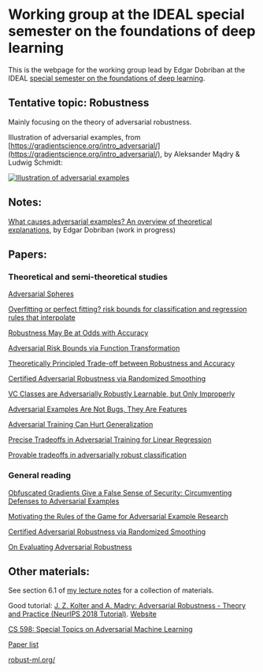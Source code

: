 #  Working group at the IDEAL special semester on the foundations of deep learning

This is the webpage for the working group lead by Edgar Dobriban at the IDEAL [special semester on the foundations of deep learning](https://www.ideal.northwestern.edu/special-quarters/fall-2020/).

## Tentative topic: Robustness 

Mainly focusing on the theory of adversarial robustness.

Illustration of adversarial examples, from [https://gradientscience.org/intro_adversarial/](https://gradientscience.org/intro_adversarial/), by Aleksander Mądry & Ludwig Schmidt:

[![Illustration of adversarial examples](https://gradientscience.org/images/piggie.png)](https://gradientscience.org/images/piggie.png "Illustration of adversarial examples") 

## Notes: 

[What causes adversarial examples? An overview of theoretical explanations](https://github.com/dobriban/ideal-working-group/adv_note.pdf), by Edgar Dobriban (work in progress)

## Papers:

### Theoretical and semi-theoretical studies

[Adversarial Spheres](https://arxiv.org/abs/1801.02774)

[Overfitting or perfect fitting? risk bounds for classification and regression rules that interpolate](https://arxiv.org/abs/1806.05161)

[Robustness May Be at Odds with Accuracy](https://arxiv.org/abs/1805.12152)

[Adversarial Risk Bounds via Function Transformation](https://arxiv.org/abs/1810.09519)

[Theoretically Principled Trade-off between Robustness and Accuracy](https://arxiv.org/abs/1901.08573)

[Certified Adversarial Robustness via Randomized Smoothing](https://arxiv.org/abs/1902.02918)

[VC Classes are Adversarially Robustly Learnable, but Only Improperly](https://arxiv.org/abs/1902.04217)

[Adversarial Examples Are Not Bugs, They Are Features](https://arxiv.org/abs/1905.02175)

[Adversarial Training Can Hurt Generalization](https://arxiv.org/abs/1906.06032)

[Precise Tradeoffs in Adversarial Training for Linear Regression](https://arxiv.org/abs/2002.10477)

[Provable tradeoffs in adversarially robust classification](https://arxiv.org/abs/2006.05161)

### General reading
[Obfuscated Gradients Give a False Sense of Security: Circumventing Defenses to Adversarial Examples](https://arxiv.org/abs/1802.00420)

[Motivating the Rules of the Game for Adversarial Example Research](https://arxiv.org/abs/1807.06732)

[Certified Adversarial Robustness via Randomized Smoothing](https://arxiv.org/abs/1902.02918)

[On Evaluating Adversarial Robustness](https://arxiv.org/abs/1902.06705)


## Other materials: 

See section 6.1 of [my lecture notes](https://github.com/dobriban/Topics-in-deep-learning/blob/master/Lecture%20Notes/stat_991.pdf) for a collection of materials.

Good tutorial: [J. Z. Kolter and A. Madry: Adversarial Robustness - Theory and Practice (NeurIPS 2018 Tutorial)](www.youtube.com/watch?v=TwP-gKBQyic). [Website](adversarial-ml-tutorial.org/)

[CS 598: Special Topics on Adversarial Machine Learning](https://aisecure.github.io/TEACHING/2020_fall.html)

[Paper list](https://github.com/P2333/Papers-of-Robust-ML)

[robust-ml.org/](https://www.robust-ml.org/)


